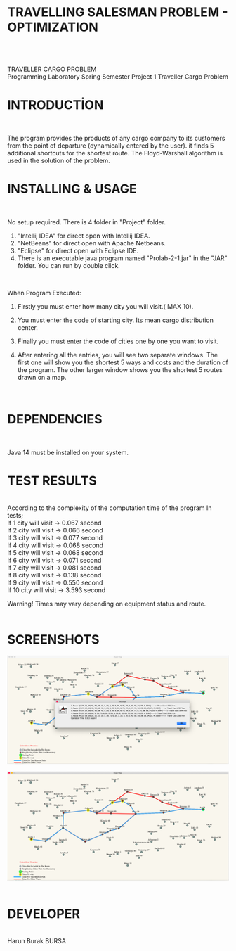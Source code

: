 # TRAVELLING SALESMAN PROBLEM - OPTIMIZATION #
<br/>
<br/>
<br/>

<div allign="center >
 ![GitHub All Releases](https://img.shields.io/github/downloads/1hbb/TSP-Optimization/total)      
             
</div>   


# TRAVELLER CARGO PROBLEM #

<br/>
Programming Laboratory Spring Semester Project 1 Traveller Cargo Problem 
<br/>

# INTRODUCTİON #
<br/>

The program provides the products of any cargo company to its customers from the point of departure (dynamically entered by the user).
it finds 5 additional shortcuts for the shortest route. The Floyd-Warshall algorithm is used in the solution of the problem.
<br/>



# INSTALLING & USAGE #
<br/>

No setup required. There is 4 folder in "Project" folder.

1) "Intellij IDEA" for direct open with Intellij IDEA.
2) "NetBeans" for direct open with Apache Netbeans.
3) "Eclipse" for direct open with Eclipse IDE.
4) There is an executable java program named "Prolab-2-1.jar" in the "JAR" folder. 
   You can run by double click.

<br/>


When Program Executed:
1) Firstly you must enter how many city you will visit.( MAX 10).  

2) You must enter the code of starting city. Its mean cargo distribution center.

3) Finally you must enter the code of cities one by one you want to visit.

4) After entering all the entries, you will see two separate windows.
   The first one will show you the shortest 5 ways and costs and the duration of the program.
   The other larger window shows you the shortest 5 routes drawn on a map.
<br/>



# DEPENDENCIES #
<br/>

Java 14 must be installed on your system. 
<br/>


# TEST RESULTS #
<br/>
According to the complexity of the computation time of the program In tests;
<br/>
If 1 city will visit -> 0.067 second <br/>
If 2 city will visit -> 0.066 second <br/>
If 3 city will visit -> 0.077 second <br/>
If 4 city will visit -> 0.068 second <br/>
If 5 city will visit -> 0.068 second <br/>
If 6 city will visit -> 0.071 second <br/>
If 7 city will visit -> 0.081 second <br/>
If 8 city will visit -> 0.138 second <br/>
If 9 city will visit -> 0.550 second <br/>
If 10 city will visit -> 3.593 second <br/>

Warning! Times may vary depending on equipment status and route.
<br/>
<br/>

# SCREENSHOTS #

![Alt text](https://github.com/1hbb/TSP-Optimization/blob/master/screenshots/Ekran%20Resmi%202020-05-22%2013.20.08.png "1")
<br/>

![Alt text](https://github.com/1hbb/TSP-Optimization/blob/master/screenshots/Ekran%20Resmi%202020-05-22%2013.20.27.png "2")
<br/>
<br/>
# DEVELOPER #
<br/>
Harun Burak BURSA
